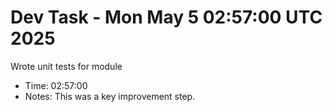 # Dev Task - Mon May  5 02:57:00 UTC 2025
Wrote unit tests for module
- Time: 02:57:00
- Notes: This was a key improvement step.
